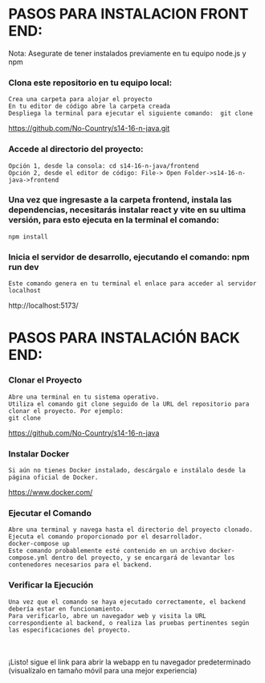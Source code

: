 # PASOS PARA INSTALACION FRONT END:
Nota: Asegurate de tener instalados previamente en tu equipo node.js y npm

### Clona este repositorio en tu equipo local:
```
Crea una carpeta para alojar el proyecto
En tu editor de código abre la carpeta creada
Despliega la terminal para ejecutar el siguiente comando:  git clone
```
https://github.com/No-Country/s14-16-n-java.git

### Accede al directorio del proyecto:
```
Opción 1, desde la consola: cd s14-16-n-java/frontend
Opción 2, desde el editor de código: File-> Open Folder->s14-16-n-java->frontend
```


### Una vez que ingresaste a la carpeta frontend, instala las dependencias, necesitarás instalar react y vite en su ultima versión, para esto ejecuta en la terminal el comando:  
```
npm install
```

### Inicia el servidor de desarrollo, ejecutando el comando: npm run dev
```
Este comando genera en tu terminal el enlace para acceder al servidor localhost 
```
http://localhost:5173/


# PASOS PARA INSTALACIÓN BACK END:

### Clonar el Proyecto
```
Abre una terminal en tu sistema operativo.
Utiliza el comando git clone seguido de la URL del repositorio para clonar el proyecto. Por ejemplo:
git clone 
```
https://github.com/No-Country/s14-16-n-java

### Instalar Docker
```
Si aún no tienes Docker instalado, descárgalo e instálalo desde la página oficial de Docker.
```
https://www.docker.com/

### Ejecutar el Comando
```
Abre una terminal y navega hasta el directorio del proyecto clonado.
Ejecuta el comando proporcionado por el desarrollador. 
docker-compose up
Este comando probablemente esté contenido en un archivo docker-compose.yml dentro del proyecto, y se encargará de levantar los contenedores necesarios para el backend.
```

### Verificar la Ejecución
```
Una vez que el comando se haya ejecutado correctamente, el backend debería estar en funcionamiento.
Para verificarlo, abre un navegador web y visita la URL correspondiente al backend, o realiza las pruebas pertinentes según las especificaciones del proyecto.
```
<br>
<br>
¡Listo! sigue el link para abrir la webapp en tu navegador predeterminado (visualízalo en tamaño móvil para una mejor experiencia)
